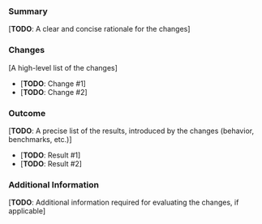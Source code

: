 ### Summary

[**TODO**: A clear and concise rationale for the changes]

### Changes

[A high-level list of the changes]

- [**TODO**: Change #1]
- [**TODO**: Change #2]

### Outcome

[**TODO**: A precise list of the results, introduced by the changes (behavior, benchmarks, etc.)]

- [**TODO**: Result #1]
- [**TODO**: Result #2]

### Additional Information

[**TODO**: Additional information required for evaluating the changes, if applicable]